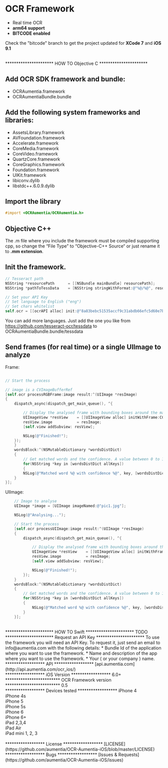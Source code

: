 OCR Framework
=======================

* Real time OCR
* **arm64 support**
* **BITCODE enabled**

Check the "bitcode" branch to get the project updated for **XCode 7** and **iOS 9.1**

<br>
**********************
HOW TO Objective C
**********************

## Add OCR SDK framework and bundle:
* OCRAumentia.framework
* OCRAumentiaBundle.bundle

## Add the following system frameworks and libraries:

* AssetsLibrary.framework
* AVFoundation.framework
* Accelerate.framework
* CoreMedia.framework
* CoreVideo.framework
* QuartzCore.framework
* CoreGraphics.framework
* Foundation.framework
* UIKit.framework
* libiconv.dylib
* libstdc++.6.0.9.dylib

## Import the library

```objective-c
#import <OCRAumentia/OCRAumentia.h>
```
## Objective C++
The .m file where you include the framework must be compiled supporting cpp, so change the “File Type” to “Objective-C++ Source“ or just rename it to **.mm extension**.

## Init the framework.

```objective-c
// Tesseract path
NSString *resourcePath      = [[NSBundle mainBundle] resourcePath];
NSString *pathToTessData    = [NSString stringWithFormat:@"%@/%@", resourcePath, @"OCRAumentiaBundle.bundle"];

// Set your API Key
// Set language to English ("eng")
// Set chars whitelist
self.ocr = [[ocrAPI alloc] init:@"8a83bebc51535accf9c31abdb66efc5d60e7b2ad" path:pathToTessData lang:@"eng" chars:@"0123456789abcdefghijklmnopqrstuvwxyzABCDEFGHIJKLMNOPQRSTUVWXYZ"];
```

You can add more languages. Just add the one you like from <a target="_blank" href="https://github.com/tesseract-ocr/tessdata">https://github.com/tesseract-ocr/tessdata</a> to OCRAumentiaBundle.bundle/tessdata

## Send frames (for real time) or a single UIImage to analyze

Frame:
```objective-c

// Start the process

// image is a CVImageBufferRef
[self.ocr processRGBFrame:image result:^(UIImage *resImage)
{
    dispatch_async(dispatch_get_main_queue(), ^{

        // Display the analysed frame with bounding boxes around the matched chars
        UIImageView *resView    = [[UIImageView alloc] initWithFrame:CGRectMake(0, 0, 180, 240)];
        resView.image           = resImage;
        [self.view addSubview: resView];

        NSLog(@"Finished!");
    });
    }
    wordsBlock:^(NSMutableDictionary *wordsDistDict)
    {
        // Get matched words and the confidence. A value between 0 to 100.
        for(NSString *key in [wordsDistDict allKeys])
        {
        NSLog(@"Matched word %@ with confidence %@", key, [wordsDistDict objectForKey:key]);
    }
}];

```

UIImage:
```objective-c
    // Image to analyse
    UIImage *image = [UIImage imageNamed:@"pic1.jpg"];

    NSLog(@"Analysing...");

    // Start the process
    [self.ocr processUIImage:image result:^(UIImage *resImage)
    {
        dispatch_async(dispatch_get_main_queue(), ^{

            // Display the analysed frame with bounding boxes around the matched chars
            UIImageView *resView    = [[UIImageView alloc] initWithFrame:CGRectMake(0, 0, 180, 240)];
            resView.image           = resImage;
            [self.view addSubview: resView];

            NSLog(@"Finished!");
        });
    }
    wordsBlock:^(NSMutableDictionary *wordsDistDict)
    {
        // Get matched words and the confidence. A value between 0 to 100.
        for(NSString *key in [wordsDistDict allKeys])
        {
            NSLog(@"Matched word %@ with confidence %@", key, [wordsDistDict objectForKey:key]);
        }
    }];

```

<br>
**********************
HOW TO Swift
**********************
TODO

<br>
**********************
Request an API Key
**********************
To use the framework you will need an API Key. To request it, just send an email to info@aumentia.com with the following details:
* Bundle Id of the application where you want to use the framework.
* Name and description of the app where you want to use the framework.
* Your ( or your company ) name.


<br>
******************
API
******************
[api.aumentia.com](http://api.aumentia.com/ocr_ios/)

<br>
******************
iOS Version
******************
6.0+

<br>
*************************
OCR Framework version
*************************
0.5

<br>
******************
Devices tested
******************
iPhone 4<br>
iPhone 4s<br>
iPhone 5<br>
iPhone 5s<br>
iPhone 6<br>
iPhone 6+<br>
iPad 2,3,4<br>
iPad Air<br>
iPad mini 1, 2, 3<br>

<br>
******************
License
******************
[LICENSE](https://github.com/aumentia/OCR-Aumentia-iOS/blob/master/LICENSE)

<br>
******************
Bugs
******************
[Issues & Requests](https://github.com/aumentia/OCR-Aumentia-iOS/issues)
